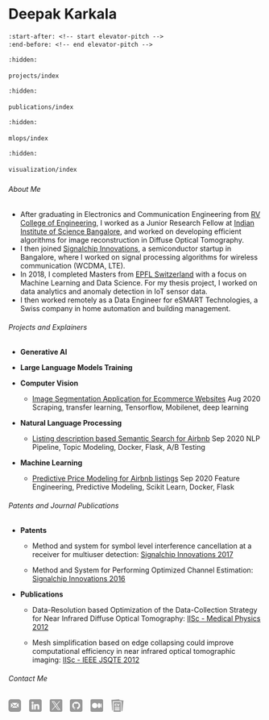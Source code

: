 # Deepak Karkala

```{include} ../README.md
:start-after: <!-- start elevator-pitch -->
:end-before: <!-- end elevator-pitch -->
```

<!--
```{toctree}
:hidden:

past_experiences/index
```
-->

<!--
```{toctree}
:hidden:

about/index
```
-->


```{toctree}
:hidden:

projects/index
```

```{toctree}
:hidden:

publications/index
```


<!--
```{toctree}
:hidden:

llm/index
```
-->

<!--
```{toctree}
:hidden:

genai/index
```
-->

```{toctree}
:hidden:

mlops/index
```


<!--
```{toctree}
:hidden:

nlp/index
```
-->


<!--
```{toctree}
:hidden:

ml_papers/index
```
-->



<!--
```{toctree}
:hidden:

python/index
```
-->


<!--
```{toctree}
:hidden:

pytorch/index
```
-->

<!--
```{toctree}
:hidden:

system_design/index
```
-->


<!--
```{toctree}
:hidden:

company_arch/index
```
-->


<!--
```{toctree}
:hidden:

low_level_design/index
```
-->

<!--
```{toctree}
:hidden:

iconic_software/index
```
-->


```{toctree}
:hidden:

visualization/index
```

<!--
```{toctree}
:hidden:

python/index
```
-->

#####

###### About Me

- After graduating in Electronics and Communication Engineering from [RV College of Engineering](https://www.rvce.edu.in/), I worked as a Junior Research Fellow at [Indian Institute of Science Bangalore](https://cds.iisc.ac.in/faculty/yalavarthy/MIG/index.html),  and worked on developing efficient algorithms for image reconstruction in Diffuse Optical Tomography.
- I then joined [Signalchip Innovations](https://www.signalchip.com/), a semiconductor startup in Bangalore, where I worked on signal processing algorithms for wireless communication (WCDMA, LTE).
- In 2018, I completed Masters from [EPFL Switzerland](https://www.epfl.ch/en/) with a focus on Machine Learning and Data Science. For my thesis project, I worked on data analytics and anomaly detection in IoT sensor data.
- I then worked remotely as a Data Engineer for eSMART Technologies, a Swiss company in home automation and building management.


<!--
###### Hire Me: 
- Applied AI Consulting Services:
	- LLM Training
	- Building GenAI Applications
	- MLOps

###### Past Experiences
-->



###### Projects and Explainers
- <b>Generative AI</b>

- <b>Large Language Models Training</b>

- <b>Computer Vision</b>
	- [Image Segmentation Application for Ecommerce Websites](https://www.deepakkarkala.com/docs/articles/machine_learning/ecommerce_image_segmentation/about/index.html) <span class="badge primary">Aug 2020</span> <span class="badge secondary">Scraping, transfer learning, Tensorflow, Mobilenet, deep learning</span>

- <b>Natural Language Processing</b>
	- [Listing description based Semantic Search for Airbnb](https://www.deepakkarkala.com/docs/articles/machine_learning/airbnb_alternate_search/about/index.html) <span class="badge primary">Sep 2020</span> <span class="badge secondary">NLP Pipeline, Topic Modeling, Docker, Flask, A/B Testing</span>
	<!--
	- [<b>Word2Vec</b> Illustrated](projects/nlp/word2vec.md)
	- [<b>RNN</b> Illustrated](projects/nlp/rnn.md)
	-->

- <b>Machine Learning</b>
	- [Predictive Price Modeling for Airbnb listings](https://www.deepakkarkala.com/docs/articles/machine_learning/airbnb_price_modeling/about/index.html) <span class="badge primary">Sep 2020</span> <span class="badge secondary">Feature Engineering, Predictive Modeling, Scikit Learn, Docker, Flask</span>


###### Patents and Journal Publications
- <b>Patents</b>
	- Method and system for symbol level interference cancellation at a receiver for multiuser detection: [Signalchip Innovations 2017](https://patents.justia.com/patent/9602240)

	- Method and System for Performing Optimized Channel Estimation: [Signalchip Innovations 2016](https://patents.justia.com/patent/20160365991)

- <b>Publications</b>
	- Data-Resolution based Optimization of the Data-Collection Strategy for Near Infrared Diffuse Optical Tomography: [IISc - Medical Physics 2012](https://cds.iisc.ac.in/faculty/yalavarthy/Karkala_MedPhys_2012.pdf)

	- Mesh simplification based on edge collapsing could improve computational efficiency in near infrared optical tomographic imaging: [IISc - IEEE JSQTE 2012](https://cds.iisc.ac.in/faculty/yalavarthy/Thomas_IEEEJSTQE_2012.pdf)



###### Contact Me
<p>
<a href="mailto:dkarkala01@gmail.com"><img src="/_static/vendor/icons/email_square.png" width="25" height="25"></a>&nbsp; &nbsp;
<a href="https://www.linkedin.com/in/deepak-karkala-3465684b"><img src="/_static/vendor/icons/linkedin_square.png" width="25" height="25"></a>&nbsp; &nbsp;
<a href="https://twitter.com/deepak_karkala"><img src="/_static/vendor/icons/twitter_square.png" width="25" height="25"></a>&nbsp; &nbsp;
<a href="https://github.com/deepak-karkala/portfolio?tab=readme-ov-file"><img src="/_static/vendor/icons/github_square.png" width="25" height="25"></a>&nbsp; &nbsp;
<a href="https://deepak-karkala.medium.com/"><img src="/_static/vendor/icons/medium_square.png" width="25" height="25"></a>&nbsp; &nbsp;
<a href="https://www.deepakkarkala.com/docs/cv_deepak-karkala.pdf"><img src="/_static/vendor/icons/cv.png" width="25" height="25"></a>&nbsp; &nbsp;
</p>

<link href="../_static/css/style.css" rel="stylesheet">

